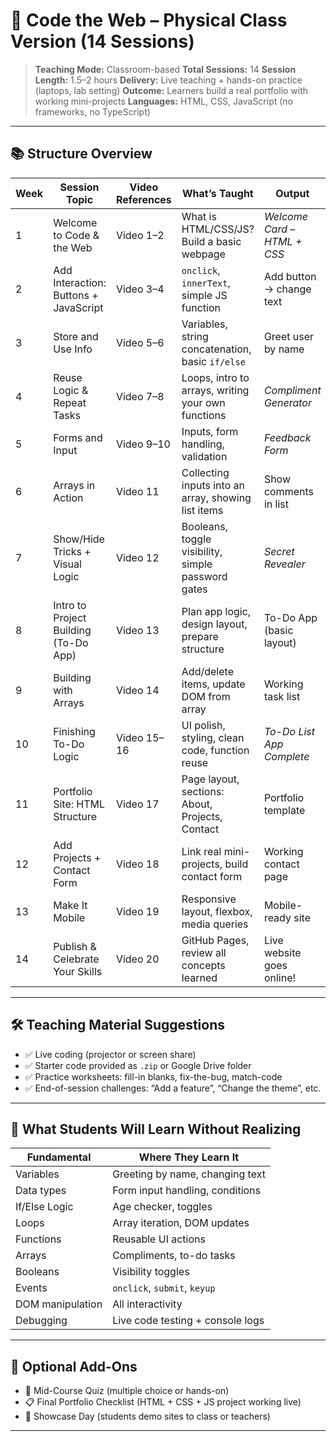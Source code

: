 # 🏫 **Code the Web – Physical Class Version (14 Sessions)**

> **Teaching Mode:** Classroom-based
> **Total Sessions:** 14
> **Session Length:** 1.5–2 hours
> **Delivery:** Live teaching + hands-on practice (laptops, lab setting)
> **Outcome:** Learners build a real portfolio with working mini-projects
> **Languages:** HTML, CSS, JavaScript (no frameworks, no TypeScript)

---

## 📚 Structure Overview

| Week | Session Topic                         | Video References | What’s Taught                                       | Output                      |
| ---- | ------------------------------------- | ---------------- | --------------------------------------------------- | --------------------------- |
| 1    | Welcome to Code & the Web             | Video 1–2        | What is HTML/CSS/JS? Build a basic webpage          | *Welcome Card – HTML + CSS* |
| 2    | Add Interaction: Buttons + JavaScript | Video 3–4        | `onclick`, `innerText`, simple JS function          | Add button → change text    |
| 3    | Store and Use Info                    | Video 5–6        | Variables, string concatenation, basic `if/else`    | Greet user by name          |
| 4    | Reuse Logic & Repeat Tasks            | Video 7–8        | Loops, intro to arrays, writing your own functions  | *Compliment Generator*      |
| 5    | Forms and Input                       | Video 9–10       | Inputs, form handling, validation                   | *Feedback Form*             |
| 6    | Arrays in Action                      | Video 11         | Collecting inputs into an array, showing list items | Show comments in list       |
| 7    | Show/Hide Tricks + Visual Logic       | Video 12         | Booleans, toggle visibility, simple password gates  | *Secret Revealer*           |
| 8    | Intro to Project Building (To-Do App) | Video 13         | Plan app logic, design layout, prepare structure    | To-Do App (basic layout)    |
| 9    | Building with Arrays                  | Video 14         | Add/delete items, update DOM from array             | Working task list           |
| 10   | Finishing To-Do Logic                 | Video 15–16      | UI polish, styling, clean code, function reuse      | *To-Do List App Complete*   |
| 11   | Portfolio Site: HTML Structure        | Video 17         | Page layout, sections: About, Projects, Contact     | Portfolio template          |
| 12   | Add Projects + Contact Form           | Video 18         | Link real mini-projects, build contact form         | Working contact page        |
| 13   | Make It Mobile                        | Video 19         | Responsive layout, flexbox, media queries           | Mobile-ready site           |
| 14   | Publish & Celebrate Your Skills       | Video 20         | GitHub Pages, review all concepts learned           | Live website goes online!   |

---

## 🛠️ Teaching Material Suggestions

* ✅ Live coding (projector or screen share)
* ✅ Starter code provided as `.zip` or Google Drive folder
* ✅ Practice worksheets: fill-in blanks, fix-the-bug, match-code
* ✅ End-of-session challenges: “Add a feature”, “Change the theme”, etc.

---

## 📘 What Students Will Learn Without Realizing

| Fundamental      | Where They Learn It              |
| ---------------- | -------------------------------- |
| Variables        | Greeting by name, changing text  |
| Data types       | Form input handling, conditions  |
| If/Else Logic    | Age checker, toggles             |
| Loops            | Array iteration, DOM updates     |
| Functions        | Reusable UI actions              |
| Arrays           | Compliments, to-do tasks         |
| Booleans         | Visibility toggles               |
| Events           | `onclick`, `submit`, `keyup`     |
| DOM manipulation | All interactivity                |
| Debugging        | Live code testing + console logs |

---

## 📝 Optional Add-Ons

* 🎯 Mid-Course Quiz (multiple choice or hands-on)
* 📋 Final Portfolio Checklist (HTML + CSS + JS project working live)
* 📣 Showcase Day (students demo sites to class or teachers)

---